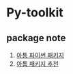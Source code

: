 # Py-toolkit

## package note

1. [아톰 파이썬 패키지](https://www.reddit.com/r/Atom/comments/49d97p/can_i_use_atom_as_an_editor_for_r/)
2. [아톰 패키지 추천](http://blog.naver.com/PostView.nhn?blogId=jkikss&logNo=220590070604&categoryNo=44&parentCategoryNo=0&viewDate=&currentPage=1&postListTopCurrentPage=1&from=postView)
